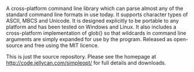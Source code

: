 A cross-platform command line library which can parse almost any of the standard command line formats in use today. It supports character types of ASCII, MBCS and Unicode. It is designed explicitly to be portable to any platform and has been tested on Windows and Linux. It also includes a cross-platform implementation of glob() so that wildcards in command line arguments are simply expanded for use by the program. Released as open-source and free using the MIT licence.

This is just the source repository. Please see the homepage at http://code.jellycan.com/simpleopt/ for full details and downloads.